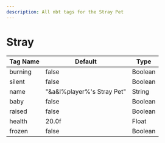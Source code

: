 ```yaml
---
description: All nbt tags for the Stray Pet
---
```



# Stray

| Tag Name     | Default                                                            | Type                                         |
| - | - | - |
| burning | false | Boolean |
| silent | false | Boolean |
| name | "&a&l%player%'s Stray Pet" | String |
| baby | false | Boolean |
| raised | false | Boolean |
| health | 20.0f | Float |
| frozen | false | Boolean |
